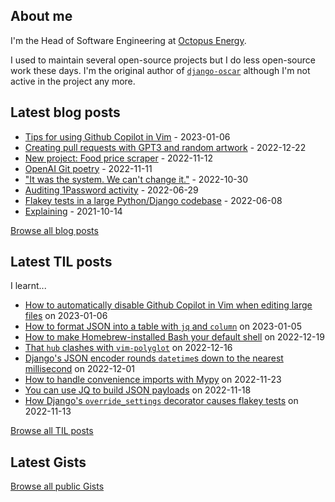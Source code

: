 ## About me
I'm the Head of Software Engineering at [Octopus Energy](https://octopus.energy/).

I used to maintain several open-source projects but I do less open-source work these days. I'm the original author of [`django-oscar`](https://github.com/django-oscar/django-oscar) although I'm not active in the project any more. 
## Latest blog posts
- [Tips for using Github Copilot in Vim](https://codeinthehole.com/tips/vim-and-github-copilot/) - 2023-01-06
- [Creating pull requests with GPT3 and random artwork](https://codeinthehole.com/projects/pull-requests-with-gpt3-and-random-artwork/) - 2022-12-22
- [New project: Food price scraper](https://codeinthehole.com/projects/food-scraper/) - 2022-11-12
- [OpenAI Git poetry](https://codeinthehole.com/tidbits/openai-git-poetry/) - 2022-11-11
- ["It was the system. We can't change it."](https://codeinthehole.com/tidbits/the-bone-clocks/) - 2022-10-30
- [Auditing 1Password activity](https://codeinthehole.com/tips/auditing-1password-activity/) - 2022-06-29
- [Flakey tests in a large Python/Django codebase](https://codeinthehole.com/news/oe-tech-flakey-tests/) - 2022-06-08
- [Explaining](https://codeinthehole.com/tips/explaining/) - 2021-10-14

[Browse all blog posts](https://codeinthehole.com/writing/)
## Latest TIL posts
I learnt...
- [How to automatically disable Github Copilot in Vim when editing large files](https://til.codeinthehole.com/posts/how-to-automatically-disable-github-copilot-in-vim-when-editing-large-files/) on 2023-01-06
- [How to format JSON into a table with `jq` and `column`](https://til.codeinthehole.com/posts/how-to-format-json-into-a-table-with-jq-and-column/) on 2023-01-05
- [How to make Homebrew-installed Bash your default shell](https://til.codeinthehole.com/posts/how-to-make-homebrewinstalled-bash-your-default-shell/) on 2022-12-19
- [That `hub` clashes with `vim-polyglot`](https://til.codeinthehole.com/posts/that-hub-clashes-with-vimpolyglot/) on 2022-12-16
- [Django's JSON encoder rounds `datetime`s down to the nearest millisecond](https://til.codeinthehole.com/posts/djangos-json-encoder-rounds-datetimes-down-to-the-nearest-millisecond/) on 2022-12-01
- [How to handle convenience imports with Mypy](https://til.codeinthehole.com/posts/how-to-handle-convenience-imports-with-mypy/) on 2022-11-23
- [You can use JQ to build JSON payloads](https://til.codeinthehole.com/posts/you-can-use-jq-to-build-json-payloads/) on 2022-11-18
- [How Django's `override_settings` decorator causes flakey tests](https://til.codeinthehole.com/posts/how-djangos-overridesettings-decorator-causes-flakey-tests/) on 2022-11-13

[Browse all TIL posts](https://til.codeinthehole.com)
## Latest Gists

[Browse all public Gists](https://gist.github.com/codeinthehole)
